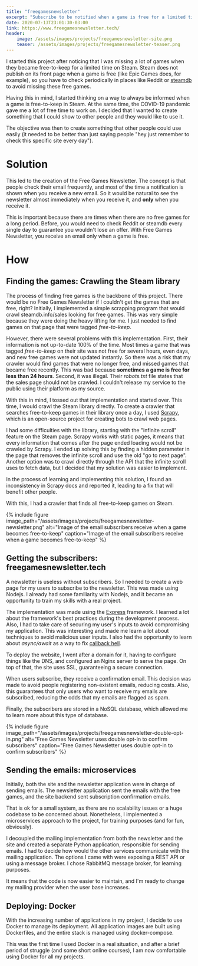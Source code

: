 ```yaml
---
title: "freegamesnewsletter"
excerpt: "Subscribe to be notified when a game is free for a limited time on Steam"
date: 2020-07-13T23:01:30-03:00
link: https://www.freegamesnewsletter.tech/
header:
    image: /assets/images/projects/freegamesnewsletter-site.png
    teaser: /assets/images/projects/freegamesnewsletter-teaser.png
---
```


I started this project after noticing that I was missing a lot of games when they became free-to-keep for a limited time on Steam. Steam does not publish on its front page when a game is free (like Epic Games does, for example), so you have to check periodically in places like Reddit or [steamdb](https://steamdb.info/sales) to avoid missing these free games.

Having this in mind, I started thinking on a way to always be informed when a game is free-to-keep in Steam. At the same time, the COVID-19 pandemic gave me a lot of free time to work on. I decided that I wanted to create something that I could show to other people and they would like to use it.

The objective was then to create something that other people could use easily (it needed to be better than just saying people "hey just remember to check this specific site every day").

# Solution

This led to the creation of the Free Games Newsletter. The concept is that people check their email frequently, and most of the time a notification is shown when you receive a new email. So it would be natural to see the newsletter almost immediately when you receive it, and **only** when you receive it.

This is important because there are times when there are no free games for a long period. Before, you would need to check Reddit or steamdb every single day to guarantee you wouldn't lose an offer. With Free Games Newsletter, you receive an email only when a game is free.

# How

## Finding the games: Crawling the Steam library
The process of finding free games is the backbone of this project. There would be no Free Games Newsletter if I couldn't get the games that are free, right?
Initially, I implemented a simple scrapping program that would crawl steamdb.info/sales looking for free games. This was very simple because they were doing the heavy lifting for me. I just needed to find games on that page that were tagged _free-to-keep_.

However, there were several problems with this implementation. First, their information is not up-to-date 100% of the time. Most times a game that was tagged _free-to-keep_ on their site was not free for several hours, even days, and new free games were not updated instantly. So there was a risk that my crawler would find games that were no longer free, and missed games that became free recently. This was bad because **sometimes a game is free for less than 24 hours**. Second, it was illegal. Their _robots.txt_ file states that the sales page should not be crawled. I couldn't release my service to the public using their platform as my source.

With this in mind, I tossed out that implementation and started over. This time, I would crawl the Steam library directly. To create a crawler that searches free-to-keep games in their library once a day, I used [Scrapy](https://scrapy.org/), which is an open-source project for creating bots to crawl web pages.

I had some difficulties with the library, starting with the "infinite scroll" feature on the Steam page. Scrapy works with static pages, it means that every information that comes after the page ended loading would not be crawled by Scrapy. I ended up solving this by finding a hidden parameter in the page that removes the infinite scroll and use the old "go to next page". Another option was to crawl directly through the API that the infinite scroll uses to fetch data, but I decided that my solution was easier to implement.

In the process of learning and implementing this solution, I found an inconsistency in Scrapy docs and reported it, leading to a fix that will benefit other people.

With this, I had a crawler that finds all free-to-keep games on Steam.

{% include figure image_path="/assets/images/projects/freegamesnewsletter-newsletter.png" alt="Image of the email subscribers receive when a game becomes free-to-keep" caption="Image of the email subscribers receive when a game becomes free-to-keep" %}

## Getting the subscribers: freegamesnewsletter.tech

A newsletter is useless without subscribers. So I needed to create a web page for my users to subscribe to the newsletter. This was made using Nodejs. I already had some familiarity with Nodejs, and it became an opportunity to train my skills with a real project.

The implementation was made using the [Express](https://expressjs.com/) framework. I learned a lot about the framework's best practices during the development process. Also, I had to take care of securing my user's inputs to avoid compromising my application. This was interesting and made me learn a lot about techniques to avoid malicious user inputs. I also had the opportunity to learn about _async/await_ as a way to fix [callback hell](https://blog.avenuecode.com/callback-hell-promises-and-async/await).

To deploy the website, I went after a domain for it, having to configure things like the DNS, and configured an Nginx server to serve the page. On top of that, the site uses SSL, guaranteeing a secure connection.

When users subscribe, they receive a confirmation email. This decision was made to avoid people registering non-existent emails, reducing costs. Also, this guarantees that only users who want to receive my emails are subscribed, reducing the odds that my emails are flagged as spam.

Finally, the subscribers are stored in a NoSQL database, which allowed me to learn more about this type of database.

{% include figure image_path="/assets/images/projects/freegamesnewsletter-double-opt-in.png" alt="Free Games Newsletter uses double opt-in to confirm subscribers" caption="Free Games Newsletter uses double opt-in to confirm subscribers" %}

## Sending the emails: microservices
Initially, both the site and the newsletter application were in charge of sending emails. The newsletter application sent the emails with the free games, and the site backend sent subscription confirmation emails. 

That is ok for a small system, as there are no scalability issues or a huge codebase to be concerned about. Nonetheless, I implemented a microservices approach to the project, for training purposes (and for fun, obviously).

I decoupled the mailing implementation from both the newsletter and the site and created a separate Python application, responsible for sending emails. I had to decide how would the other services communicate with the mailing application. The options I came with were exposing a REST API or using a message broker. I chose RabbitMQ message broker, for learning purposes.

It means that the code is now easier to maintain, and I'm ready to change my mailing provider when the user base increases.

## Deploying: Docker
With the increasing number of applications in my project, I decide to use Docker to manage its deployment. All application images are built using Dockerfiles, and the entire stack is managed using docker-compose.

This was the first time I used Docker in a real situation, and after a brief period of struggle (and some short online courses), I am now comfortable using Docker for all my projects.